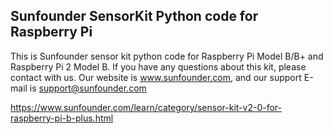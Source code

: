 ## Sunfounder SensorKit Python code for Raspberry Pi

This is Sunfounder sensor kit python code for Raspberry Pi Model B/B+ and Raspberry Pi 2 Model B.
If you have any questions about this kit, please contact with us. Our website is www.sunfounder.com, and our support E-mail is support@sunfounder.com

https://www.sunfounder.com/learn/category/sensor-kit-v2-0-for-raspberry-pi-b-plus.html
